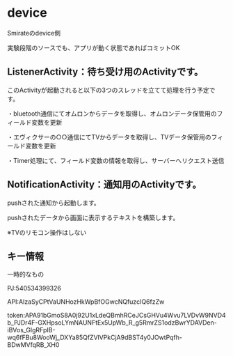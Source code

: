 device
======

Smirateのdevice側

実験段階のソースでも、アプリが動く状態であればコミットOK


ListenerActivity：待ち受け用のActivityです。
------

このActivityが起動されると以下の3つのスレッドを立てて処理を行う予定です。

・bluetooth通信にてオムロンからデータを取得し、オムロンデータ保管用のフィールド変数を更新

・エヴィクサーの○○通信にてTVからデータを取得し、TVデータ保管用のフィールド変数を更新

・Timer処理にて、フィールド変数の情報を取得し、サーバーへリクエスト送信


NotificationActivity：通知用のActivityです。
------

pushされた通知から起動します。

pushされたデータから画面に表示するテキストを構築します。

※TVのリモコン操作はしない

キー情報
------

一時的なもの

PJ:540534399326

API:AIzaSyCPtVaUNHozHkWpBfOGwcNQfuzcIQ6fzZw

token:APA91bGmoS8A0j92U1xLdeQBmhRCeJCsGHVu4Wvu7LVDvW9NVD4b_PJDr4F-GXHpsoLYmNAUNFtEx5UpWb_R_g5RmrZS1odzBwrYDAVDen-iBVos_GlgRFpIB-wq6fFBu8WooWj_DXYa85QfZVlVPkCjA9dBST4y0JOwtPqfh-BDwMVfqRB_XH0
